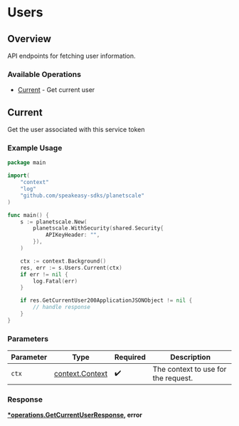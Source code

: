 # Users

## Overview


<p>API endpoints for fetching user information.</p>


### Available Operations

* [Current](#current) - Get current user

## Current


<p>Get the user associated with this service token</p>



### Example Usage

```go
package main

import(
	"context"
	"log"
	"github.com/speakeasy-sdks/planetscale"
)

func main() {
    s := planetscale.New(
        planetscale.WithSecurity(shared.Security{
            APIKeyHeader: "",
        }),
    )

    ctx := context.Background()
    res, err := s.Users.Current(ctx)
    if err != nil {
        log.Fatal(err)
    }

    if res.GetCurrentUser200ApplicationJSONObject != nil {
        // handle response
    }
}
```

### Parameters

| Parameter                                             | Type                                                  | Required                                              | Description                                           |
| ----------------------------------------------------- | ----------------------------------------------------- | ----------------------------------------------------- | ----------------------------------------------------- |
| `ctx`                                                 | [context.Context](https://pkg.go.dev/context#Context) | :heavy_check_mark:                                    | The context to use for the request.                   |


### Response

**[*operations.GetCurrentUserResponse](../../models/operations/getcurrentuserresponse.md), error**

